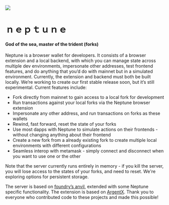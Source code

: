 <image src="./media/trident1.png"/>

# ｎｅｐｔｕｎｅ

#### God of the sea, master of the trident (forks)

Neptune is a browser wallet for developers. It consists of a browser extension
and a local backend, with which you can manage state across multiple dev
environments, impersonate other addresses, test frontend features, and do
anything that you’d do with mainnet but in a simulated environment. Currently,
the extension and backend must both be built locally. We’re working to create
our first stable release soon, but it’s still experimental. Current features
include:

- Fork directly from mainnet to gain access to a local fork for development
- Run transactions against your local forks via the Neptune browser extension
- Impersonate any other address, and run transactions on forks as these wallets
- Rewind, fast forward, reset the state of your forks
- Use most dapps with Neptune to simulate actions on their frontends - without
  changing anything about their frontend
- Create a new fork from a already existing fork to create multiple local
  environments with different configurations
- Seamless interop with metamask - simply connect and disconnect when you want
  to use one or the other

Note that the server currently runs entirely in memory - if you kill the server,
you will lose access to the states of your forks, and need to reset. We're
exploring options for persistent storage.

The server is based on [foundry’s anvil](https://github.com/foundry-rs/foundry),
extended with some Neptune specific functionality. The extension is based on
[ArgentX](https://github.com/argentlabs/argent-x). Thank you to everyone who
contributed code to these projects and made this possible!
